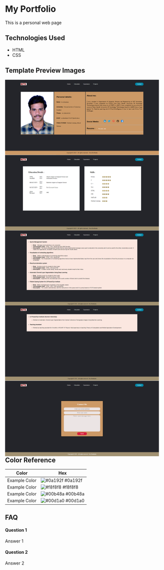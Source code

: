 
# My Portfolio

This is a personal web page 


## Technologies Used

- HTML
- CSS 

## Template Preview Images

<img src="Preview/index.PNG" style="float: left; margin-right: 10px;" />
<img src="Preview/education.PNG" style="float: left; margin-right: 10px;" />
<img src="Preview/projects.PNG" style="float: left; margin-right: 10px;" />
<img src="Preview/exp.PNG" style="float: left; margin-right: 10px;" />
<img src="Preview/contact.PNG" style="float: left; margin-right: 10px;" />


## Color Reference

| Color             | Hex                                                                |
| ----------------- | ------------------------------------------------------------------ |
| Example Color | ![#0a192f](https://via.placeholder.com/10/0a192f?text=+) #0a192f |
| Example Color | ![#f8f8f8](https://via.placeholder.com/10/f8f8f8?text=+) #f8f8f8 |
| Example Color | ![#00b48a](https://via.placeholder.com/10/00b48a?text=+) #00b48a |
| Example Color | ![#00d1a0](https://via.placeholder.com/10/00b48a?text=+) #00d1a0 |


## FAQ

#### Question 1

Answer 1

#### Question 2

Answer 2

